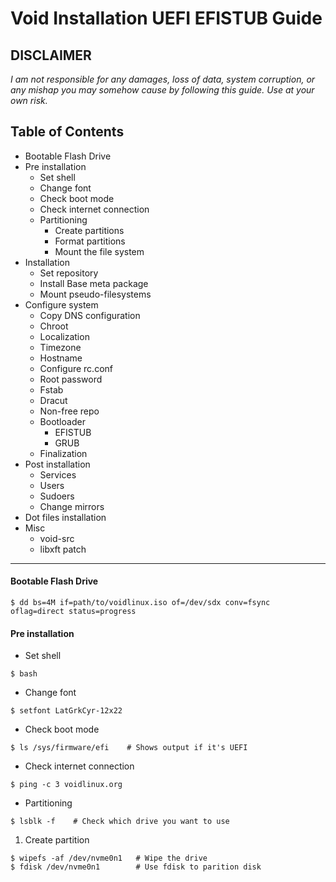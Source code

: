 # Void Installation UEFI EFISTUB Guide
**DISCLAIMER**
---
_I am not responsible for any damages, loss of data, system corruption, or any mishap you may somehow cause by following this guide._
_Use at your own risk._

## Table of Contents
- Bootable Flash Drive
- Pre installation
  - Set shell
  - Change font
  - Check boot mode
  - Check internet connection
  - Partitioning
    - Create partitions
    - Format partitions
    - Mount the file system
- Installation
  - Set repository
  - Install Base meta package
  - Mount pseudo-filesystems
- Configure system
  - Copy DNS configuration
  - Chroot
  - Localization
  - Timezone
  - Hostname
  - Configure rc.conf
  - Root password
  - Fstab
  - Dracut
  - Non-free repo
  - Bootloader
    - EFISTUB
    - GRUB
  - Finalization
- Post installation
  - Services
  - Users
  - Sudoers
  - Change mirrors
- Dot files installation
- Misc
  - void-src
  - libxft patch

---

####  Bootable Flash Drive

```
$ dd bs=4M if=path/to/voidlinux.iso of=/dev/sdx conv=fsync oflag=direct status=progress
```

#### Pre installation

- Set shell
```
$ bash
```

- Change font
```
$ setfont LatGrkCyr-12x22
```

- Check boot mode
```
$ ls /sys/firmware/efi    # Shows output if it's UEFI
```

- Check internet connection
```
$ ping -c 3 voidlinux.org
```

- Partitioning
```
$ lsblk -f    # Check which drive you want to use
```

1. Create partition
```
$ wipefs -af /dev/nvme0n1   # Wipe the drive
$ fdisk /dev/nvme0n1        # Use fdisk to parition disk
```
